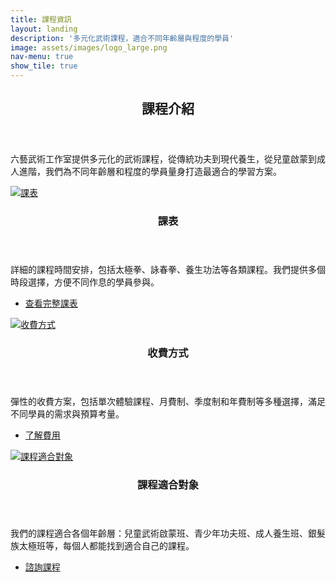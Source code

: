 ```yaml
---
title: 課程資訊
layout: landing
description: '多元化武術課程，適合不同年齡層與程度的學員'
image: assets/images/logo_large.png
nav-menu: true
show_tile: true
---
```


<!-- Main -->
<div id="main">

<!-- One -->
<section id="one">
	<div class="inner">
		<header class="major">
			<h2>課程介紹</h2>
		</header>
		<p>六藝武術工作室提供多元化的武術課程，從傳統功夫到現代養生，從兒童啟蒙到成人進階，我們為不同年齡層和程度的學員量身打造最適合的學習方案。</p>
	</div>
</section>

<!-- Two -->
<section id="two" class="spotlights">
	<section>
		<a href="#" class="image">
			<img src="{% link assets/images/coach_1.png %}" alt="課表" data-position="center center" />
		</a>
		<div class="content">
			<div class="inner">
				<header class="major">
					<h3>課表</h3>
				</header>
				<p>詳細的課程時間安排，包括太極拳、詠春拳、養生功法等各類課程。我們提供多個時段選擇，方便不同作息的學員參與。</p>
				<ul class="actions">
					<li><a href="#contact" class="button">查看完整課表</a></li>
				</ul>
			</div>
		</div>
	</section>
	<section>
		<a href="#" class="image">
			<img src="{% link assets/images/coach_2.png %}" alt="收費方式" data-position="top center" />
		</a>
		<div class="content">
			<div class="inner">
				<header class="major">
					<h3>收費方式</h3>
				</header>
				<p>彈性的收費方案，包括單次體驗課程、月費制、季度制和年費制等多種選擇，滿足不同學員的需求與預算考量。</p>
				<ul class="actions">
					<li><a href="#contact" class="button">了解費用</a></li>
				</ul>
			</div>
		</div>
	</section>
	<section>
		<a href="#" class="image">
			<img src="{% link assets/images/coach_3.png %}" alt="課程適合對象" data-position="25% 25%" />
		</a>
		<div class="content">
			<div class="inner">
				<header class="major">
					<h3>課程適合對象</h3>
				</header>
				<p>我們的課程適合各個年齡層：兒童武術啟蒙班、青少年功夫班、成人養生班、銀髮族太極班等，每個人都能找到適合自己的課程。</p>
				<ul class="actions">
					<li><a href="#contact" class="button">諮詢課程</a></li>
				</ul>
			</div>
		</div>
	</section>
</section>

</div>